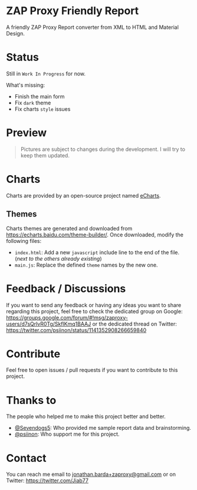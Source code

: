 # ZAP Proxy Friendly Report
A friendly ZAP Proxy Report converter from XML to HTML and Material Design.

# Status
Still in `Work In Progress` for now.

What's missing:
 * Finish the main form
 * Fix `dark` theme
 * Fix charts `style` issues

# Preview


> Pictures are subject to changes during the development. I will try to keep them updated.

# Charts
Charts are provided by an open-source project named [eCharts](https://echarts.apache.org).

## Themes
Charts themes are generated and downloaded from https://echarts.baidu.com/theme-builder/. Once downloaded, modify the following files:

 * `index.html`: Add a new `javascript` include line to the end of the file. (_next to the others already existing_)
 * `main.js`: Replace the defined `theme` names by the new one.

# Feedback / Discussions
If you want to send any feedback or having any ideas you want to share regarding this project, feel free to check the dedicated group on Google: https://groups.google.com/forum/#!msg/zaproxy-users/d7sQrlvR0Tg/SkflKmq1BAAJ or the dedicated thread on Twitter: https://twitter.com/psiinon/status/1141352908266659840

# Contribute
Feel free to open issues / pull requests if you want to contribute to this project.

# Thanks to
The people who helped me to make this project better and better.

 * [@Sevendogs5](https://twitter.com/Sevendogs5): Who provided me sample report data and brainstorming.
 * [@psiinon](https://twitter.com/psiinon): Who support me for this project.

# Contact
You can reach me email to jonathan.barda+zaproxy@gmail.com or on Twitter: https://twitter.com/Jiab77
